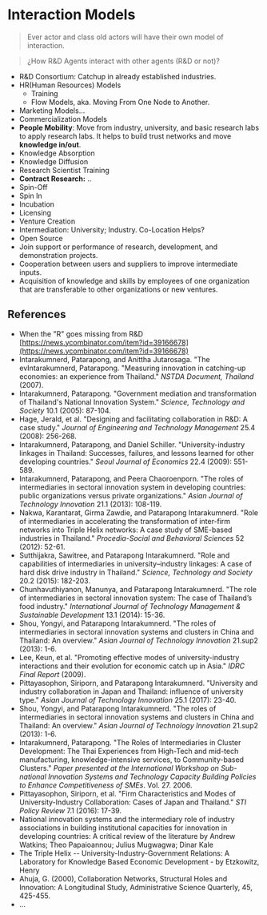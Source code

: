 # Interaction Models

> Ever actor and class old actors will have their own model of interaction.
> 

> ¿How R&D Agents interact with other agents (R&D or not)?
> 
- R&D Consortium: Catchup in already established industries.
- HR(Human Resources) Models
    - Training
    - Flow Models, aka. Moving From One Node to Another.
- Marketing Models…
- Commercialization Models
- **People Mobility**: Move from industry, university, and basic research labs to apply research labs. It helps to build trust networks and move **knowledge in/out**.
- Knowledge Absorption
- Knowledge Diffusion
- Research Scientist Training
- **Contract Research:** ..
- Spin-Off
- Spin In
- Incubation
- Licensing
- Venture Creation
- Intermediation: University; Industry. Co-Location Helps?
- Open Source
- Join support or performance of research, development,  and demonstration projects.
- Cooperation between users and suppliers to improve intermediate inputs.
- Acquisition of knowledge and skills by employees of one organization that are transferable to other organizations or new ventures.

## References

- When the "R" goes missing from R&D
[https://news.ycombinator.com/item?id=39166678](https://news.ycombinator.com/item?id=39166678)
- Intarakumnerd, Patarapong, and Anittha Jutarosaga. "The evIntarakumnerd, Patarapong. "Measuring innovation in catching-up economies: an experience from Thailand." *NSTDA Document, Thailand* (2007).
- Intarakumnerd, Patarapong. "Government mediation and transformation of Thailand's National Innovation System." *Science, Technology and Society* 10.1 (2005): 87-104.
- Hage, Jerald, et al. "Designing and facilitating collaboration in R&D: A case study." *Journal of Engineering and Technology Management* 25.4 (2008): 256-268.
- Intarakumnerd, Patarapong, and Daniel Schiller. "University-industry  linkages in Thailand: Successes, failures, and lessons learned for other  developing countries." *Seoul Journal of Economics* 22.4 (2009): 551-589.
- Intarakumnerd, Patarapong, and Peera Chaoroenporn. "The roles of  intermediaries in sectoral innovation system in developing countries:  public organizations versus private organizations." *Asian Journal of Technology Innovation* 21.1 (2013): 108-119.
- Nakwa, Karantarat, Girma Zawdie, and Patarapong Intarakumnerd. "Role of  intermediaries in accelerating the transformation of inter-firm networks  into Triple Helix networks: A case study of SME-based industries in  Thailand." *Procedia-Social and Behavioral Sciences* 52 (2012): 52-61.
- Sutthijakra, Sawitree, and Patarapong Intarakumnerd. "Role and capabilities of intermediaries in university–industry linkages: A case  of hard disk drive industry in Thailand." *Science, Technology and Society* 20.2 (2015): 182-203.
- Chunhavuthiyanon, Manunya, and Patarapong Intarakumnerd. "The role of 
intermediaries in sectoral innovation system: The case of Thailand’s 
food industry." *International Journal of Technology Management & Sustainable Development* 13.1 (2014): 15-36.
- Shou, Yongyi, and Patarapong Intarakumnerd. "The roles of intermediaries
 in sectoral innovation systems and clusters in China and Thailand: An 
overview." *Asian Journal of Technology Innovation* 21.sup2 (2013): 1-6.
- Lee, Keun, et al. "Promoting effective modes of university-industry 
interactions and their evolution for economic catch up in Asia." *IDRC Final Report* (2009).
- Pittayasophon, Siriporn, and Patarapong Intarakumnerd. "University and 
industry collaboration in Japan and Thailand: influence of university 
type." *Asian Journal of Technology Innovation* 25.1 (2017): 23-40.
- Shou, Yongyi, and Patarapong Intarakumnerd. "The roles of intermediaries
 in sectoral innovation systems and clusters in China and Thailand: An 
overview." *Asian Journal of Technology Innovation* 21.sup2 (2013): 1-6.
- Intarakumnerd, Patarapong. "The Roles of Intermediaries in Cluster Development: The Thai Experiences from High-Tech and mid-tech  manufacturing, knowledge-intensive services, to Community-based  Clusters." *Paper presented at the International Workshop on  Sub-national Innovation Systems and Technology Capacity Building  Policies to Enhance Competitiveness of SMEs*. Vol. 27. 2006.
- Pittayasophon, Siriporn, et al. "Firm Characteristics and Modes of 
University-Industry Collaboration: Cases of Japan and Thailand." *STI Policy Review* 7.1 (2016): 17-39.
- National innovation systems and the intermediary role of industry associations in building institutional capacities for innovation in developing countries: A critical review of the literature by Andrew Watkins; Theo Papaioannou; Julius Mugwagwa; Dinar Kale
- The Triple Helix -- University-Industry-Government Relations:  A Laboratory for Knowledge Based Economic Development - by Etzkowitz, Henry
- Ahuja, G. (2000), Collaboration Networks, Structural Holes and Innovation: A Longitudinal Study, Administrative Science Quarterly, 45, 425-455.
- …